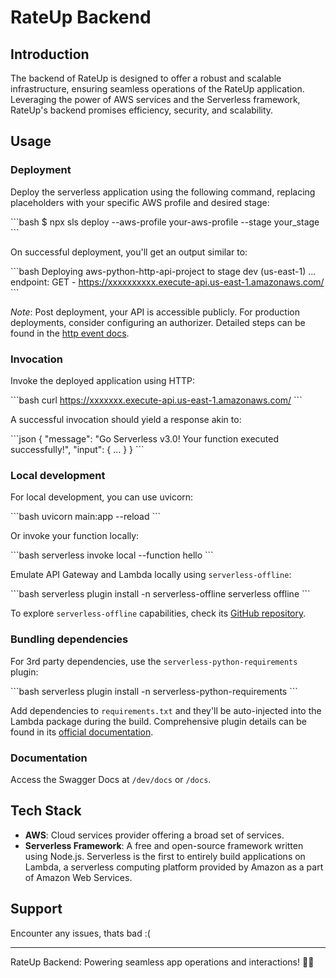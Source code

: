 # RateUp Backend

## Introduction

The backend of RateUp is designed to offer a robust and scalable infrastructure, ensuring seamless operations of the RateUp application. Leveraging the power of AWS services and the Serverless framework, RateUp's backend promises efficiency, security, and scalability.

## Usage

### Deployment

Deploy the serverless application using the following command, replacing placeholders with your specific AWS profile and desired stage:

\```bash
$ npx sls deploy --aws-profile your-aws-profile --stage your_stage
\```

On successful deployment, you'll get an output similar to:

\```bash
Deploying aws-python-http-api-project to stage dev (us-east-1)
...
endpoint: GET - https://xxxxxxxxxx.execute-api.us-east-1.amazonaws.com/
\```

_Note_: Post deployment, your API is accessible publicly. For production deployments, consider configuring an authorizer. Detailed steps can be found in the [http event docs](https://www.serverless.com/framework/docs/providers/aws/events/apigateway/).

### Invocation

Invoke the deployed application using HTTP:

\```bash
curl https://xxxxxxx.execute-api.us-east-1.amazonaws.com/
\```

A successful invocation should yield a response akin to:

\```json
{
"message": "Go Serverless v3.0! Your function executed successfully!",
"input": {
...
}
}
\```

### Local development

For local development, you can use uvicorn:

\```bash
uvicorn main:app --reload
\```

Or invoke your function locally:

\```bash
serverless invoke local --function hello
\```

Emulate API Gateway and Lambda locally using `serverless-offline`:

\```bash
serverless plugin install -n serverless-offline
serverless offline
\```

To explore `serverless-offline` capabilities, check its [GitHub repository](https://github.com/dherault/serverless-offline).

### Bundling dependencies

For 3rd party dependencies, use the `serverless-python-requirements` plugin:

\```bash
serverless plugin install -n serverless-python-requirements
\```

Add dependencies to `requirements.txt` and they'll be auto-injected into the Lambda package during the build. Comprehensive plugin details can be found in its [official documentation](https://github.com/UnitedIncome/serverless-python-requirements).

### Documentation

Access the Swagger Docs at `/dev/docs` or `/docs`.

## Tech Stack

- **AWS**: Cloud services provider offering a broad set of services.
- **Serverless Framework**: A free and open-source framework written using Node.js. Serverless is the first to entirely build applications on Lambda, a serverless computing platform provided by Amazon as a part of Amazon Web Services.

## Support

Encounter any issues, thats bad :(

---

RateUp Backend: Powering seamless app operations and interactions! 🚀💾
